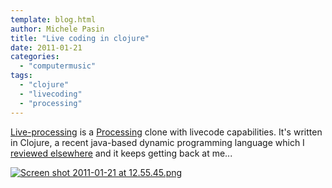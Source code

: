 ```yaml
---
template: blog.html
author: Michele Pasin
title: "Live coding in clojure"
date: 2011-01-21
categories: 
  - "computermusic"
tags: 
  - "clojure"
  - "livecoding"
  - "processing"
---
```


[Live-processing](http://automata.cc/live-processing) is a [Processing](http://processing.org/) clone with livecode capabilities. It's written in Clojure, a recent java-based dynamic programming language which I [reviewed elsewhere](http://www.michelepasin.org/blog/2010/11/25/clojure-or-not-clojure/) and it keeps getting back at me...

[![Screen shot 2011-01-21 at 12.55.45.png](/img/Screen-shot-2011-01-21-at-12.55.45.png)](http://www.michelepasin.org/blog/wp-content/uploads/2011/01/Screen-shot-2011-01-21-at-12.55.45.png)
